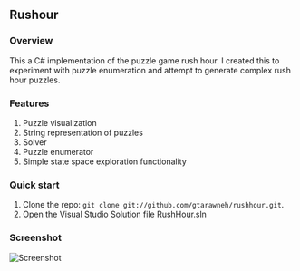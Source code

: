## Rushour

### Overview

This a C# implementation of the puzzle game rush hour. I created this to experiment with puzzle enumeration and attempt to generate complex rush hour puzzles.

### Features

1. Puzzle visualization
2. String representation of puzzles
3. Solver
4. Puzzle enumerator
5. Simple state space exploration functionality

### Quick start

1. Clone the repo: `git clone git://github.com/gtarawneh/rushhour.git`. 
2. Open the Visual Studio Solution file RushHour.sln

### Screenshot

![Screenshot](https://raw.github.com/gtarawneh/rushhour/master/screenshots/screenshot1.png "GUI")